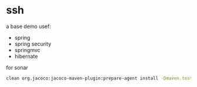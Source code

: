 # ssh

a base demo usef:

- spring  
- spring security
- springmvc
- hibernate


for sonar
```bash
clean org.jacoco:jacoco-maven-plugin:prepare-agent install -Dmaven.test.failure.ignore=true sonar:sonar -Dsonar.host.url=http://ip:port
```
